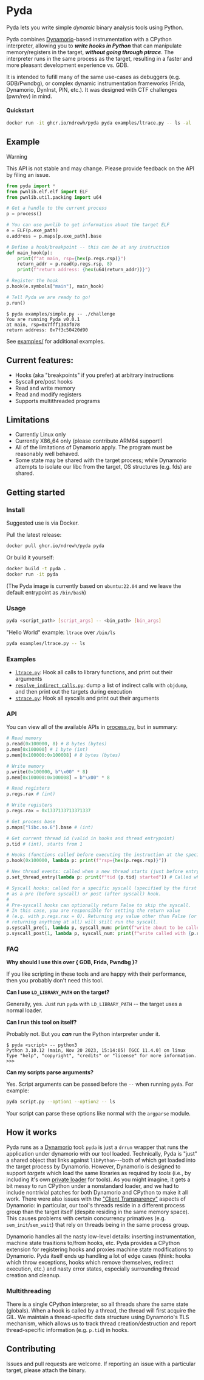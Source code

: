 Pyda
====

Pyda lets you write simple *dynamic* binary analysis tools using Python.

Pyda combines [Dynamorio](https://dynamorio.org)-based instrumentation with a CPython interpreter, allowing you to ***write hooks
in Python*** that can manipulate memory/registers in the target, ***without going through ptrace***. The interpreter runs in the same
process as the target, resulting in a faster and more pleasant development experience vs. GDB.

It is intended to fufill many of the same use-cases as debuggers (e.g. GDB/Pwndbg),
or complex dynamic instrumentation frameworks (Frida, Dynamorio, DynInst, PIN, etc.).
It was designed with CTF challenges (pwn/rev) in mind.

#### Quickstart

```sh
docker run -it ghcr.io/ndrewh/pyda pyda examples/ltrace.py -- ls -al
```


Example
-----
> [!WARNING]
> This API is not stable and may change. Please provide
> feedback on the API by filing an issue.

```py
from pyda import *
from pwnlib.elf.elf import ELF
from pwnlib.util.packing import u64

# Get a handle to the current process
p = process()

# You can use pwnlib to get information about the target ELF
e = ELF(p.exe_path)
e.address = p.maps[p.exe_path].base

# Define a hook/breakpoint -- this can be at any instruction
def main_hook(p):
    print(f"at main, rsp={hex(p.regs.rsp)}")
    return_addr = p.read(p.regs.rsp, 8)
    print(f"return address: {hex(u64(return_addr))}")

# Register the hook
p.hook(e.symbols["main"], main_hook)

# Tell Pyda we are ready to go!
p.run()
```

```
$ pyda examples/simple.py -- ./challenge 
You are running Pyda v0.0.1
at main, rsp=0x7fff1303f078
return address: 0x7f3c50420d90
```

See [examples/](examples/) for additional examples.

Current features:
-----
- Hooks (aka "breakpoints" if you prefer) at arbitrary instructions
- Syscall pre/post hooks
- Read and write memory
- Read and modify registers
- Supports multithreaded programs

## Limitations
- Currently Linux only
- Currently X86_64 only (please contribute ARM64 support!)
- All of the limitations of Dynamorio apply. The program must be reasonably well behaved.
- Some state may be shared with the target process; while Dynamorio
attempts to isolate our libc from the target, OS structures (e.g. fds)
are shared.

## Getting started

### Install

Suggested use is via Docker.

Pull the latest release:
```sh
docker pull ghcr.io/ndrewh/pyda pyda
```

Or build it yourself:
```sh
docker build -t pyda .
docker run -it pyda
```

(The Pyda image is currently based on `ubuntu:22.04` and we leave the default entrypoint as `/bin/bash`)

### Usage
```sh
pyda <script_path> [script_args] -- <bin_path> [bin_args]
```

"Hello World" example: `ltrace` over `/bin/ls`
```sh
pyda examples/ltrace.py -- ls
```

### Examples

- [`ltrace.py`](examples/ltrace.py): Hook all calls to library functions, and print out their arguments
- [`resolve_indirect_calls.py`](examples/resolve_indirect_calls.py): dump a list of indirect calls with `objdump`, and then
print out the targets during execution
- [`strace.py`](examples/strace.py): Hook all syscalls and print out their arguments

### API

You can view all of the available APIs in [process.py](https://github.com/ndrewh/dynamorio-tool/blob/master/lib/pyda/process.py), but in summary:

```py
# Read memory
p.read(0x100000, 8) # 8 bytes (bytes)
p.mem[0x100000] # 1 byte (int)
p.mem[0x100000:0x100008] # 8 bytes (bytes)

# Write memory
p.write(0x100000, b"\x00" * 8)
p.mem[0x100000:0x100008] = b"\x00" * 8

# Read registers
p.regs.rax # (int)

# Write registers
p.regs.rax = 0x1337133713371337

# Get process base
p.maps["libc.so.6"].base # (int)

# Get current thread id (valid in hooks and thread entrypoint)
p.tid # (int), starts from 1

# Hooks (functions called before executing the instruction at the specified PC)
p.hook(0x100000, lambda p: print(f"rsp={hex(p.regs.rsp)}"))

# New thread events: called when a new thread starts (just before entrypoint)
p.set_thread_entry(lambda p: print(f"tid {p.tid} started")) # Called when a new thread is spawned

# Syscall hooks: called for a specific syscall (specified by the first arg)
# as a pre (before syscall) or post (after syscall) hook.
#
# Pre-syscall hooks can optionally return False to skip the syscall.
# In this case, you are responsible for setting the return value
# (e.g. with p.regs.rax = 0). Returning any value other than False (or not
# returning anything at all) will still run the syscall.
p.syscall_pre(1, lambda p, syscall_num: print(f"write about to be called with {p.regs.rdx} bytes"))
p.syscall_post(1, lambda p, syscall_num: print(f"write called with {p.regs.rdx} bytes"))
```

### FAQ

**Why should I use this over { GDB, Frida, Pwndbg }?** 

If you like
scripting in these tools and are happy with their performance, then
you probably don't need this tool.

**Can I use `LD_LIBRARY_PATH` on the target?**

Generally, yes. Just
run `pyda` with `LD_LIBRARY_PATH` -- the target uses a normal loader.

**Can I run this tool on itself?**

Probably not. But you ***can*** run the Python interpreter under it.
```
$ pyda <script> -- python3
Python 3.10.12 (main, Nov 20 2023, 15:14:05) [GCC 11.4.0] on linux
Type "help", "copyright", "credits" or "license" for more information.
>>> 
```

**Can my scripts parse arguments?**

Yes. Script arguments can be passed before
the `--` when running `pyda`. For example:
```sh
pyda script.py --option1 --option2 -- ls
```

Your script can parse these options like normal
with the `argparse` module.

## How it works

Pyda runs as a [Dynamorio](https://dynamorio.org) tool: `pyda` is just a `drrun` wrapper that runs the application under dynamorio with our tool loaded. Technically,
Pyda is "just" a shared object that links against `libPython`---both of which get loaded into the target process by Dynamorio. However, Dynamorio is designed to support
_targets_ which load the same libraries as required by _tools_ (i.e., by including it's own [private loader](https://dynamorio.org/using.html) for tools).
As you might imagine, it gets a bit messy to run CPython under a nonstandard loader,
and we had to include nontrivial patches for both Dynamorio and CPython to make it all work.
There were also issues with the ["Client Transparency"](https://dynamorio.org/transparency.html)
aspects of Dynamorio: in particular, our tool's threads reside in a different process group than the target itself
(despite residing in the same memory space). This causes problems
with certain concurrency primatives (e.g. `sem_init`/`sem_wait`) that rely on threads being in the same process group.

Dynamorio handles all the nasty low-level details: inserting instrumentation, machine state trasitions to/from hooks, etc. Pyda provides
a CPython extension for registering hooks and proxies machine state modifications to Dynamorio. Pyda itself ends up handling
a lot of edge cases (think: hooks which throw exceptions, hooks which remove themselves, redirect execution, etc.) and nasty error states, especially surrounding thread creation and cleanup.

### Multithreading

There is a single CPython interpreter, so all threads share the same state (globals). When a hook
is called by a thread, the thread will first acquire the GIL. We maintain a thread-specific
data structure using Dynamorio's TLS mechanism, which allows us to track thread creation/destruction
and report thread-specific information (e.g. `p.tid`) in hooks.

## Contributing

Issues and pull requests are welcome. If reporting an issue with a particular target, please attach the binary.

